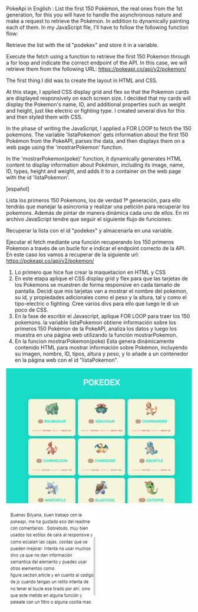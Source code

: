 PokeApi in English :
List the first 150 Pokémon, the real ones from the 1st generation, for this you will have to handle the asynchronous nature and make a request to retrieve the Pokémon. In addition to dynamically painting each of them.
In my JavaScript file, I'll have to follow the following function flow:

Retrieve the list with the id "podekex" and store it in a variable.

Execute the fetch using a function to retrieve the first 150 Pokemon through a for loop and indicate the correct endpoint of the API. In this case, we will retrieve them from the following URL: https://pokeapi.co/api/v2/pokemon/

The first thing I did was to create the layout in HTML and CSS.

At this stage, I applied CSS display grid and flex so that the Pokemon cards are displayed responsively on each screen size. I decided that my cards will display the Pokemon's name, ID, and additional properties such as weight and height, just like electric or fighting type. I created several divs for this and then styled them with CSS.

In the phase of writing the JavaScript, I applied a FOR LOOP to fetch the 150 pokemons. The variable 'listaPokemon' gets information about the first 150 Pokémon from the PokeAPI, parses the data, and then displays them on a web page using the 'mostrarPokemon' function.

In the 'mostrarPokemon(poke)' function, it dynamically generates HTML content to display information about Pokémon, including its image, name, ID, types, height and weight, and adds it to a container on the web page with the id 'listaPokemon'.

[español]

Lista los primeros 150 Pokemons, los de verdad 1ª generación, para ello tendrás que manejar la asincronía y realizar una petición para recuperar los pokemons. Además de pintar de manera dinámica cada uno de ellos.
En mi archivo JavaScript tendre que seguir el siguiente flujo de funciones:

Recuperar la lista con el id "podekex" y almacenarla en una variable.

Ejecutar el fetch mediante una función recuperando los 150 primeros Pokemon a través de un bucle for e indicar el endpoint correcto de la API. En este caso los vamos a recuperar de la siguiente url: https://pokeapi.co/api/v2/pokemon/

1. Lo primero que hice fue crear la maquetacion en HTML y CSS
2. En este etapa aplique el CSS display grid y flex para que las tarjetas de los Pokemons se muestren de forma responsive en cada tamaño de pantalla. Decidi que mis tarjetas van a mostrar el nombre del pokemon, su id, y propiedades adicionales como el peso y la altura, tal y como el tipo-electric o fighting. Cree varios divs para ello que luego le di un poco de CSS.
3. En la fase de escribir el Javascript, aplique FOR LOOP para traer los 150 pokemons. la variable listaPokemon obtiene información sobre los primeros 150 Pokémon de la PokeAPI, analiza los datos y luego los muestra en una página web utilizando la función mostrarPokemon.
4. En la funcion mostrarPokemon(poke) Esta genera dinámicamente contenido HTML para mostrar información sobre Pokémon, incluyendo su imagen, nombre, ID, tipos, altura y peso, y lo añade a un contenedor en la página web con el id "listaPokemon".

![Pokedex Bilyana](PokedexBilyana..PNG)

![Evaluacion Tutor](Resena-tutor.PNG)
